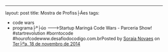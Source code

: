 ---
layout: post
title: Mostra de Profiss├Áes
tags:
- code wars
- programa├º├úo
--->Startup Maringá Code Wars - Parceria Show! #startrevolution #borntocode #hourofcodewww.desafiodocodigo.com.brPosted by 
[Soraia Novaes](#) on 
[Ter├ºa, 18 de novembro de 2014](https://www.facebook.com/media/set/?set=a.879974168700289.1073741855.100000631422622&type=3)
